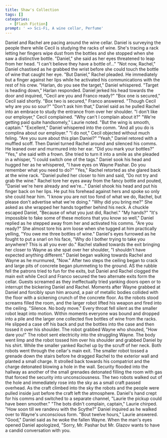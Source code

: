 ```yaml
---
title: Shaw's Collection
tags: []
categories:
  - [Flash Fiction]
prompt: ' => Sci-Fi, A wine cellar, Perfume'
---
```

<!-- more -->
Daniel and Rachel are pacing around the wine cellar. Daniel is surveying the people there while Cecil is studying the racks of wine.  She's tracing a rack letting her fingers wipe dust from the bottles and she stopped when she saw a distinctive bottle.  "Daniel," she said as her eyes threatened to leap from her head.  "I can't believe they have a bottle of..."
"Not now, Rachel," Daniel chastised as he grabbed the wrist before she could touch the bottle of wine that caught her eye.
"But Daniel," Rachel pleaded.
He immediately but a finger against her lips while he activated his communications with the rest of his crew.  "Harlan, do you see the target," Daniel whispered.
"Target is heading down," Harlan responded.
Daniel jerked his head towards the door and inquired, "Cecil are you and Franco ready?"
"Box one is secured," Cecil said shortly.
"Box two is secured," Franco answered.  "Though Cecil why are you so sour?"
"Don't ask him that," Daniel said as he pulled Rachel into an embrace to study the entrance from over her shoulder.
"I don't like our employer," Cecil complained.  "Why can't I complain about it?"
"We're getting paid quite handsomely," Laurie noted.  "But the wing is smooth, captain."
"Excellent," Daniel whispered into the comm.  "And all you do is complina about our employer."
"I do not," Cecil objected without much feling.  "Are you sure about this plan Daniel?"
"Yeah," Daniel retored with a muffled scoff.  Then Daniel turned Rachel around and silenced his comms.  He leaned over and murmured into her ear.  "Did you mark your bottles?"
"Yes," she said with a frown.  She tried to turn it into a smile as she pleaded in a whisper, "I could switch one of the tags."
Daniel sook his head and hugged her as he whispered, "I have eyes on Wayne Pashar.  Do you remember what you need to do?"
"Yes," Rachel retorted as she glared back at the wine rack.
"Daniel pulled her closer to him and said, "Do not try and grab the wine."
Rachel tore her eyes away from the fancy bottle and pouted, "Daniel we're here already and we're..."
Daniel shook his head and put his finger back on her lips.  He put his forehead against hers and spoke so only she could hear him.  "I know you are not too fond of what we do, Rachel, but please don't advertise what we're doing."
"Why did you bring me?"  She asked as she wrapped her hands together behind his neck.
A chuckle escaped Daniel, "Because of what you just did, Rachel."
"My hands?"
"It's impossible to fake some of these motions that you know so well," Daniel replied as he stepped away from her and activated his comms.  "Are you ready?"
She almost tore his arm loose when she tugged at him practically yelling, "You owe me three bottles of wine."
Daniel's eyes furrowed as he fought to put a snarl on his face, "Why do I bother trying to take you anywhere?  This is all you ever do."
Rachel stalked towards the exit bringing her closer to Wayne as she spat over her shoulder, "I shouldn't have expected anything different."
Daniel began walking towards Rachel and Wayne as he murmured, "Now."
After two steps the ceiling began to crack and large pits of concrete began plummeting to the ground.  AS the rubble fell the patrons tried to fun for the exits, but Daniel and Rachel clogged the main exit while Cecil and Franco secured the two alternate exits form the cellar.  Guests screamed as they ineffectually tried yanking doors open or to interrupt the bickering Daniel and Rachel.  Moments after Wayne grabbed at Daniel and forcibly spun him around, a pair of metallic bodies collided with the floor with a sickening crunch of the concrete floor.
As the robots stood screams filled the room, and the larger robot lifted his weapon and fired into the ceiling.  "Silence.  No body move."
Every throat fell silent as the smaller robot leapt into motion.  Within moments everyone was bound and dropped into a pile and the larger one collected five bottles of wine from the racks.  He slipped a case off his back and put the bottles into the case and then tossed it over his shoulder.  The robot grabbed Wayne who shouted, "How dare you!"
The robot sent electricity into the struggling Wayne.  The body went limp and the robot tossed him over his shoulder and grabbed Daniel by his shirt.  While the smaller yanked Rachel up by the scruff of her neck.  Both robots went through the cellar's main exit.  The smaller robot tossed a grenade down the stairs before he dragged Rachel to the exterior wall and planted a small charge.  It strolled back towards his compatriot and the charge detonated blowing a hole in the wall.
Security flooded into the hallway as another of the small grenades detonated filling the room with gas that forced the security into unconsciousness.  The two robots walked out of the hole and immediately rose into the sky as a small craft passed overhead.  As the craft climbed into the sky the robots and the people were pulled inside just before the craft left the atmosphere.
Daniel's hand crept for his comms and switched to a separate channel, "Laurie the pickup could have been smoother."
"The bots didn't complain, captain," Laurie chirped.
"How soon till we randevu with the Scythe?" Daniel inquired as he walked over to Wayne's unconscious form.
"Bout twelve hours," Laurie answered.
"Good," Daniel said as he woke the fallen Wayne.  When the man's eyes opened Daniel apologized, "Sorry, Mr. Pashar but Mr. Glazov wants to have a candid conversation with you.